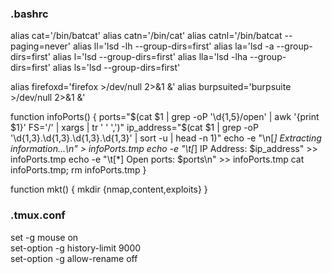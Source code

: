 ### .bashrc
alias cat='/bin/batcat'
alias catn='/bin/cat'
alias catnl='/bin/batcat --paging=never'
alias ll='lsd -lh --group-dirs=first'
alias la='lsd -a --group-dirs=first'
alias l='lsd --group-dirs=first'
alias lla='lsd -lha --group-dirs=first'
alias ls='lsd --group-dirs=first'

alias firefoxd='firefox >/dev/null 2>&1 &'
alias burpsuited='burpsuite >/dev/null 2>&1 &'

function infoPorts()
{
        ports="$(cat $1 | grep -oP '\d{1,5}/open' | awk '{print $1}' FS='/' | xargs | tr ' ' ',')"
        ip_address="$(cat $1 | grep -oP '\d{1,3}\.\d{1,3}\.\d{1,3}\.\d{1,3}' | sort -u | head -n 1)"
        echo -e "\n[*] Extracting information...\n" > infoPorts.tmp
        echo -e "\t[*] IP Address: $ip_address"  >> infoPorts.tmp
        echo -e "\t[*] Open ports: $ports\n"  >> infoPorts.tmp
        cat infoPorts.tmp; rm infoPorts.tmp
}

function mkt()
{
        mkdir {nmap,content,exploits}
}

### .tmux.conf
set -g mouse on  
set-option -g history-limit 9000  
set-option -g allow-rename off  
